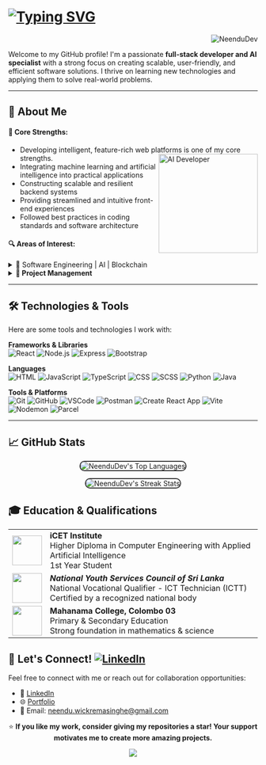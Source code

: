 # [![Typing SVG](https://readme-typing-svg.demolab.com?font=Fira+Code&size=22&pause=1000&vCenter=true&width=600&lines=%F0%9F%91%8B+Hello%2C+I'm+NeenduDev!;%F0%9F%9A%80+Full-Stack+Developer+%26+AI%2FML+Enthusiast+%F0%9F%92%A1)](https://git.io/typing-svg)
<p align="right"> 
  <img src="https://komarev.com/ghpvc/?username=NeenduDev&label=Profile%20views&color=ff0000&style=flat" alt="NeenduDev" /> 
</p>


Welcome to my GitHub profile! I'm a passionate **full-stack developer and AI specialist** with a strong focus on creating scalable, user-friendly, and efficient software solutions. I thrive on learning new technologies and applying them to solve real-world problems.

---

## 🚀 About Me

 
  #### 🎯 Core Strengths: 
  - Developing intelligent, feature-rich web platforms is one of my core strengths. <img align="right" src="https://raw.githubusercontent.com/Tarikul-Islam-Anik/Animated-Fluent-Emojis/master/Emojis/People/Technologist.png" alt="AI Developer" width="200" />
  - Integrating machine learning and artificial  intelligence into practical applications
  - Constructing scalable and resilient backend systems
  - Providing streamlined and intuitive front-end experiences
  - Followed best practices in coding standards and software architecture
  
  #### 🔍  Areas of Interest:
  <details>
    <summary>🔵 Software Engineering | AI | Blockchain</summary>
    <ul>
      <li>Investigating deep learning models for intelligent system design</li>
      <li>
        Gaining hands-on experience in building decentralized applications
        (DApps) on blockchain platforms
      </li>
      <li>
        Exploring modern web architectures, including Progressive Web Apps
        (PWAs) and Single Page Applications (SPAs), to build fast, installable,
        and seamless user experiences
      </li>
      <li>Explored natural language processing techniques</li>
    </ul>
  </details>

  <details>
    <summary><b>🔵 Project Management</b></summary>
    <ul>
      <li>Exploring project management through leading a 3-person team in our Hackathon project</li>     
      <li>Facilitated client meetings, received requirements, directed project schedules and deliverables</li>
      <li>Experimenting with version control workflows and CI/CD strategies for smoother deployments</li>
    </ul>
  </details>
 

---

## 🛠️ Technologies & Tools

Here are some tools and technologies I work with:

**Frameworks & Libraries**  
![React](https://img.shields.io/badge/React-61DAFB?style=flat&logo=react&logoColor=000000)
![Node.js](https://img.shields.io/badge/Node.js-339933?style=flat&logo=node.js&logoColor=ffffff)
![Express](https://img.shields.io/badge/Express-000000?style=flat&logo=express&logoColor=ffffff)
![Bootstrap](https://img.shields.io/badge/Bootstrap-7952B3?style=flat&logo=bootstrap&logoColor=ffffff) 

**Languages**  
![HTML](https://img.shields.io/badge/html5-E34F26?style=flat&logo=html5&logoColor=ffffff)
![JavaScript](https://img.shields.io/badge/javascript-F7DF1E?style=flat&logo=javascript&logoColor=000000)
![TypeScript](https://img.shields.io/badge/typescript-3178C6?style=flat&logo=typescript&logoColor=ffffff)
![CSS](https://img.shields.io/badge/css3-1572B6?style=flat&logo=css3&logoColor=ffffff)
![SCSS](https://img.shields.io/badge/SCSS-CC6699?style=flat&logo=sass&logoColor=ffffff)
![Python](https://img.shields.io/badge/python-3670A0?style=flat&logo=python&logoColor=ffdd54)
![Java](https://img.shields.io/badge/java-007396?style=flat&logo=java&logoColor=ffffff)


**Tools & Platforms**  
![Git](https://img.shields.io/badge/Git-F05032?style=flat&logo=git&logoColor=ffffff)
![GitHub](https://img.shields.io/badge/GitHub-181717?style=flat&logo=github&logoColor=ffffff)
![VSCode](https://img.shields.io/badge/VS%20Code-007ACC?style=flat&logo=visual-studio-code&logoColor=ffffff)
![Postman](https://img.shields.io/badge/Postman-FF6C37?style=flat&logo=postman&logoColor=ffffff)
![Create React App](https://img.shields.io/badge/Create_React_App-09D3AC?style=flat&logo=react&logoColor=ffffff)
![Vite](https://img.shields.io/badge/Vite-646CFF?style=flat&logo=vite&logoColor=ffffff)
![Nodemon](https://img.shields.io/badge/NODEMON-%23323330.svg?style=flat&logo=nodemon&logoColor=%BBDEAD)
![Parcel](https://img.shields.io/badge/Parcel-F7B93E?style=flat\&logo=parcel\&logoColor=ffffff)

---


## 📈 GitHub Stats

<p align="center">
  <img src="https://github-readme-stats.vercel.app/api/top-langs/?username=NeenduDev&layout=compact&theme=radical&langs_count=6" alt="NeenduDev's Top Languages"  style="border-radius: 10px; border: 2px solid #333;" />
</p>

<p align="center">
  <img src="https://github-readme-streak-stats.herokuapp.com/?user=NeenduDev&theme=radical" alt="NeenduDev's Streak Stats"  style="border-radius: 10px; border: 2px solid #333;" />
</p>


<div>
  <h2>🎓 Education & Qualifications</h2>

  <div align="center">
    <table>
      <tr>
        <td align="center">
          <img
            src="https://raw.githubusercontent.com/Tarikul-Islam-Anik/Animated-Fluent-Emojis/master/Emojis/Smilies/Sparkling Heart.png"
            width="60px"
          />
        </td>
        <td>
          <strong>iCET Institute</strong><br />Higher Diploma in Computer
          Engineering with Applied Artificial Intelligence<br />1st Year Student
        </td>
      </tr>
      <tr>
        <td align="center">
          <img
            src="https://raw.githubusercontent.com/Tarikul-Islam-Anik/Animated-Fluent-Emojis/master/Emojis/Hand gestures/Heart Hands.png"
            width="60px"
          />
        </td>
        <td>
          <strong><i>National Youth Services Council of Sri Lanka</i></strong
          ><br />National Vocational Qualifier - ICT Technician (ICTT)
          <br />Certified by a recognized national body
        </td>
      </tr>
      <tr>
        <td align="center">
          <img
            src="https://raw.githubusercontent.com/Tarikul-Islam-Anik/Animated-Fluent-Emojis/master/Emojis/Hand gestures/Heart Hands.png"
            width="60px"
          />
        </td>
        <td>
          <strong>Mahanama College, Colombo 03</strong><br />Primary & Secondary
          Education<br />Strong foundation in mathematics & science
        </td>
      </tr>
    </table>
  </div>
</div>


## 🤝 Let's Connect! [![LinkedIn](https://img.shields.io/badge/LinkedIn-%230077B5.svg?logo=linkedin&logoColor=white)](https://www.linkedin.com/in/anjitha-neendu/)  

Feel free to connect with me or reach out for collaboration opportunities:

- 💼 [LinkedIn](https://www.linkedin.com/in/anjitha-neendu/) 
- 🌐 [Portfolio](https://hold-on-under-construction.NeenduDev.me/)
- 📧 Email: [neendu.wickremasinghe@gmail.com](mailto:neendu.wickremasinghe@gmail.com)



  
<p align="center"> 
  ⭐ <strong>If you like my work, consider giving my repositories a star! Your support motivates me to create more amazing projects.</strong>  
</p>

<div align="center">
  <img src="https://capsule-render.vercel.app/api?type=waving&color=gradient&height=100&section=footer" />
</div>
